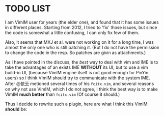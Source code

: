 TODO LIST
=========

I am VimIM user for years (the elder one),
and found that it has some issues in different places.
Starting from 2012, I tried to 'fix' those issues,
but since the code is somewhat a little confusing,
I can only fix few of them.

Also, it seems that MXJ et al. were not working on it for a long time,
I was almost the only one who is still patching it.
(But I do not have the permission to change the code in the resp.
So patches are givin as attachments.)

As I have pointed in the discuss, the *best* way to deal with vim and IME
is to take the advantages of an exists IME **WITHOUT** its UI,
but to use a vim build-in UI,
(because VimIM engine itself is not good enough for PinYin users)
so I think VimIM should try to communicate with the system IME.
After @依云 metioned several times of his `fcitx.vim`,
and several reasons on why not use VimIM, which I do not agree,
I think the best way is to make VimIM **much better** than `fcitx.vim`
(Of course it should.)

Thus I decide to rewrite such a plugin,
here are what I think this VimIM **should** be:



